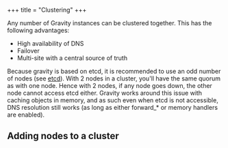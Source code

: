 +++
title = "Clustering"
+++

Any number of Gravity instances can be clustered together. This has the following advantages:

- High availability of DNS
- Failover
- Multi-site with a central source of truth

Because gravity is based on etcd, it is recommended to use an odd number of nodes (see [etcd](https://etcd.io/docs/v3.5/faq/#why-an-odd-number-of-cluster-members)).
With 2 nodes in a cluster, you'll have the same quorum as with one node. Hence with 2 nodes, if any node goes down, the other node cannot access etcd either.
Gravity works around this issue with caching objects in memory, and as such even when etcd is not accessible, DNS resolution still works (as long as either forward_* or memory handlers are enabled).

## Adding nodes to a cluster

